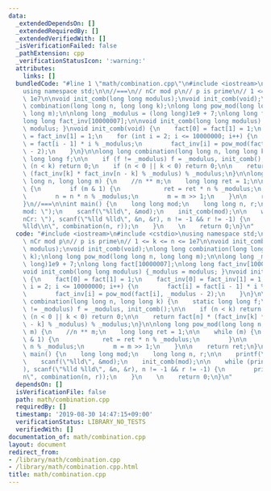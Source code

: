 ```yaml
---
data:
  _extendedDependsOn: []
  _extendedRequiredBy: []
  _extendedVerifiedWith: []
  _isVerificationFailed: false
  _pathExtension: cpp
  _verificationStatusIcon: ':warning:'
  attributes:
    links: []
  bundledCode: "#line 1 \"math/combination.cpp\"\n#include <iostream>\n#include <cstdio>\n\
    using namespace std;\n\n//===\n// nCr mod p\n// p is prime\n// 1 <= k <= n <=\
    \ 1e7\n\nvoid init_comb(long long modulus);\nvoid init_comb(void);\nlong long\
    \ combination(long long n, long long k);\nlong long pow_mod(long long n, long\
    \ long m);\n\nlong long _modulus = (long long)1e9 + 7;\nlong long fact[10000007];\n\
    long long fact_inv[10000007];\n\nvoid init_comb(long long modulus) {_modulus =\
    \ modulus; }\nvoid init_comb(void) {\n    fact[0] = fact[1] = 1;\n    fact_inv[0]\
    \ = fact_inv[1] = 1;\n    for (int i = 2; i <= 10000000; i++) {\n        fact[i]\
    \ = fact[i - 1] * i % _modulus;\n        fact_inv[i] = pow_mod(fact[i], _modulus\
    \ - 2);\n    }\n}\n\nlong long combination(long long n, long long k) {\n    static\
    \ long long f;\n\n    if (f != _modulus) f = _modulus, init_comb();\n\n    if\
    \ (n < k) return 0;\n    if (n < 0 || k < 0) return 0;\n\n    return fact[n] *\
    \ (fact_inv[k] * fact_inv[n - k] % _modulus) % _modulus;\n}\n\nlong long pow_mod(long\
    \ long n, long long m) {\n    //n ** m;\n    long long ret = 1;\n\n    while (m)\
    \ {\n        if (m & 1) {\n            ret = ret * n % _modulus;\n        }\n\n\
    \        n = n * n % _modulus;\n        m = m >> 1;\n    }\n\n    return ret;\n\
    }\n//===\n\nint main() {\n    long long mod;\n    long long n, r;\n\n    printf(\"\
    mod: \");\n    scanf(\"%lld\", &mod);\n    init_comb(mod);\n\n    while (printf(\"\
    nCr: \"), scanf(\"%lld %lld\", &n, &r), n != -1 && r != -1) {\n        printf(\"\
    %lld\\n\", combination(n, r));\n    }\n    \n    return 0;\n}\n"
  code: "#include <iostream>\n#include <cstdio>\nusing namespace std;\n\n//===\n//\
    \ nCr mod p\n// p is prime\n// 1 <= k <= n <= 1e7\n\nvoid init_comb(long long\
    \ modulus);\nvoid init_comb(void);\nlong long combination(long long n, long long\
    \ k);\nlong long pow_mod(long long n, long long m);\n\nlong long _modulus = (long\
    \ long)1e9 + 7;\nlong long fact[10000007];\nlong long fact_inv[10000007];\n\n\
    void init_comb(long long modulus) {_modulus = modulus; }\nvoid init_comb(void)\
    \ {\n    fact[0] = fact[1] = 1;\n    fact_inv[0] = fact_inv[1] = 1;\n    for (int\
    \ i = 2; i <= 10000000; i++) {\n        fact[i] = fact[i - 1] * i % _modulus;\n\
    \        fact_inv[i] = pow_mod(fact[i], _modulus - 2);\n    }\n}\n\nlong long\
    \ combination(long long n, long long k) {\n    static long long f;\n\n    if (f\
    \ != _modulus) f = _modulus, init_comb();\n\n    if (n < k) return 0;\n    if\
    \ (n < 0 || k < 0) return 0;\n\n    return fact[n] * (fact_inv[k] * fact_inv[n\
    \ - k] % _modulus) % _modulus;\n}\n\nlong long pow_mod(long long n, long long\
    \ m) {\n    //n ** m;\n    long long ret = 1;\n\n    while (m) {\n        if (m\
    \ & 1) {\n            ret = ret * n % _modulus;\n        }\n\n        n = n *\
    \ n % _modulus;\n        m = m >> 1;\n    }\n\n    return ret;\n}\n//===\n\nint\
    \ main() {\n    long long mod;\n    long long n, r;\n\n    printf(\"mod: \");\n\
    \    scanf(\"%lld\", &mod);\n    init_comb(mod);\n\n    while (printf(\"nCr: \"\
    ), scanf(\"%lld %lld\", &n, &r), n != -1 && r != -1) {\n        printf(\"%lld\\\
    n\", combination(n, r));\n    }\n    \n    return 0;\n}\n"
  dependsOn: []
  isVerificationFile: false
  path: math/combination.cpp
  requiredBy: []
  timestamp: '2019-08-30 14:47:15+09:00'
  verificationStatus: LIBRARY_NO_TESTS
  verifiedWith: []
documentation_of: math/combination.cpp
layout: document
redirect_from:
- /library/math/combination.cpp
- /library/math/combination.cpp.html
title: math/combination.cpp
---
```

